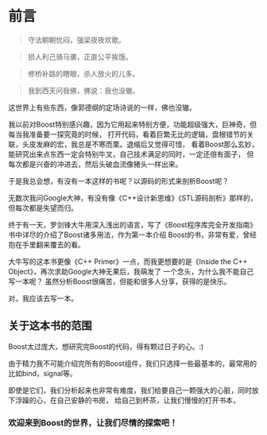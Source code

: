 # 前言


> 守法朝朝忧闷，强梁夜夜欢歌。

> 损人利己骑马骡，正直公平挨饿。

> 修桥补路的瞎眼，杀人放火的儿多。

> 我到西天问我佛，佛说：我也没辙。

这世界上有些东西，像郭德纲的定场诗说的一样，佛也没辙。

我以前对Boost特别感兴趣，因为它用起来特别方便，功能超级强大，巨神奇，但每当我准备要一探究竟的时候，
打开代码，看着巨繁无比的逻辑，盘根错节的关联，头皮发麻的宏，我总是不寒而栗。退缩后又觉得可惜，
看着Boost那么玄妙，能研究出来点东西一定会特别牛叉，自己技术满足的同时，一定还倍有面子，
但每次都是兴奋的冲进去，然后头破血流像猪头一样出来。

于是我总会想，有没有一本这样的书呢？以源码的形式来剖析Boost呢？

无数次我问Google大神，有没有像《C++设计新思维》《STL源码剖析》那样的，但每次都是失望而归。


终于有一天，罗剑锋大牛用深入浅出的语言，写了《Boost程序库完全开发指南》书中详尽的介绍了Boost诸多用法，作为第一本介绍
Boost的书，非常有爱，曾经抱在手里翻来覆去的看。

大牛写的这本书更像《C++ Primer》一点，而我更想要的是《Inside the C++ Object》，再次求助Google大神无果后，我萌发了
一个念头，为什么我不能自己写一本呢？ 虽然分析Boost很痛苦，但能和很多人分享，获得的是快乐。

对，我应该去写一本。

## 关于这本书的范围

Boost太过庞大，想研究完Boost的代码，得有颗过日子的心。:)

由于精力我不可能介绍完所有的Boost组件，我们只选择一些最基本的，最常用的比如bind，signal等。

即使是它们，我们分析起来也非常有难度，我们给要自己一颗强大的心脏，同时放下浮躁的心，在自己安静的书房，
给自己到杯茶，让我们慢慢的打开书本，



### 欢迎来到Boost的世界，让我们尽情的探索吧！

